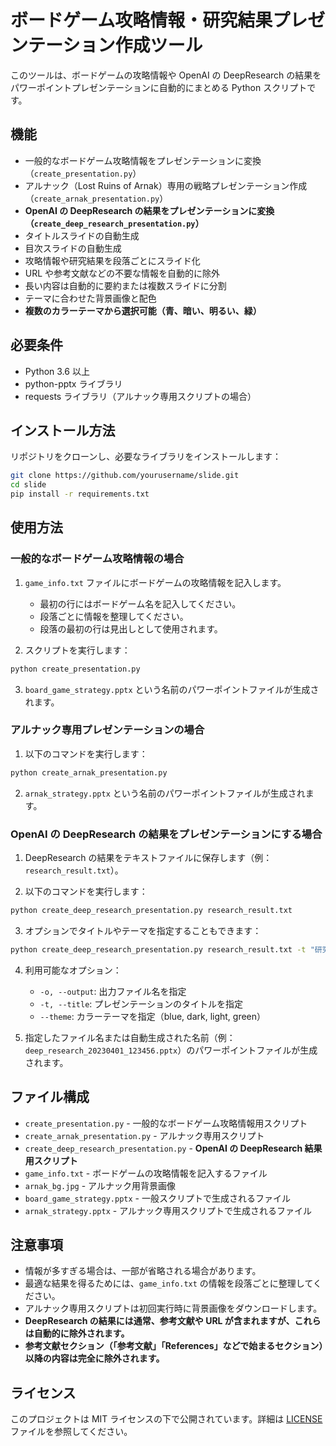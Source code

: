 # ボードゲーム攻略情報・研究結果プレゼンテーション作成ツール

このツールは、ボードゲームの攻略情報や OpenAI の DeepResearch の結果をパワーポイントプレゼンテーションに自動的にまとめる Python スクリプトです。

## 機能

- 一般的なボードゲーム攻略情報をプレゼンテーションに変換（`create_presentation.py`）
- アルナック（Lost Ruins of Arnak）専用の戦略プレゼンテーション作成（`create_arnak_presentation.py`）
- **OpenAI の DeepResearch の結果をプレゼンテーションに変換（`create_deep_research_presentation.py`）**
- タイトルスライドの自動生成
- 目次スライドの自動生成
- 攻略情報や研究結果を段落ごとにスライド化
- URL や参考文献などの不要な情報を自動的に除外
- 長い内容は自動的に要約または複数スライドに分割
- テーマに合わせた背景画像と配色
- **複数のカラーテーマから選択可能（青、暗い、明るい、緑）**

## 必要条件

- Python 3.6 以上
- python-pptx ライブラリ
- requests ライブラリ（アルナック専用スクリプトの場合）

## インストール方法

リポジトリをクローンし、必要なライブラリをインストールします：

```bash
git clone https://github.com/yourusername/slide.git
cd slide
pip install -r requirements.txt
```

## 使用方法

### 一般的なボードゲーム攻略情報の場合

1. `game_info.txt` ファイルにボードゲームの攻略情報を記入します。

   - 最初の行にはボードゲーム名を記入してください。
   - 段落ごとに情報を整理してください。
   - 段落の最初の行は見出しとして使用されます。

2. スクリプトを実行します：

```bash
python create_presentation.py
```

3. `board_game_strategy.pptx` という名前のパワーポイントファイルが生成されます。

### アルナック専用プレゼンテーションの場合

1. 以下のコマンドを実行します：

```bash
python create_arnak_presentation.py
```

2. `arnak_strategy.pptx` という名前のパワーポイントファイルが生成されます。

### OpenAI の DeepResearch の結果をプレゼンテーションにする場合

1. DeepResearch の結果をテキストファイルに保存します（例：`research_result.txt`）。

2. 以下のコマンドを実行します：

```bash
python create_deep_research_presentation.py research_result.txt
```

3. オプションでタイトルやテーマを指定することもできます：

```bash
python create_deep_research_presentation.py research_result.txt -t "研究テーマ" --theme dark
```

4. 利用可能なオプション：

   - `-o, --output`: 出力ファイル名を指定
   - `-t, --title`: プレゼンテーションのタイトルを指定
   - `--theme`: カラーテーマを指定（blue, dark, light, green）

5. 指定したファイル名または自動生成された名前（例：`deep_research_20230401_123456.pptx`）のパワーポイントファイルが生成されます。

## ファイル構成

- `create_presentation.py` - 一般的なボードゲーム攻略情報用スクリプト
- `create_arnak_presentation.py` - アルナック専用スクリプト
- `create_deep_research_presentation.py` - **OpenAI の DeepResearch 結果用スクリプト**
- `game_info.txt` - ボードゲームの攻略情報を記入するファイル
- `arnak_bg.jpg` - アルナック用背景画像
- `board_game_strategy.pptx` - 一般スクリプトで生成されるファイル
- `arnak_strategy.pptx` - アルナック専用スクリプトで生成されるファイル

## 注意事項

- 情報が多すぎる場合は、一部が省略される場合があります。
- 最適な結果を得るためには、`game_info.txt` の情報を段落ごとに整理してください。
- アルナック専用スクリプトは初回実行時に背景画像をダウンロードします。
- **DeepResearch の結果には通常、参考文献や URL が含まれますが、これらは自動的に除外されます。**
- **参考文献セクション（「参考文献」「References」などで始まるセクション）以降の内容は完全に除外されます。**

## ライセンス

このプロジェクトは MIT ライセンスの下で公開されています。詳細は [LICENSE](LICENSE) ファイルを参照してください。

